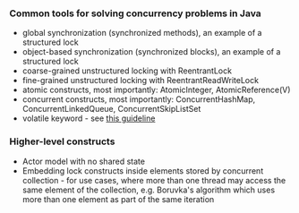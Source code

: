 ### Common tools for solving concurrency problems in Java
- global synchronization (synchronized methods), an example of a structured lock
- object-based synchronization (synchronized blocks), an example of a structured lock
- coarse-grained unstructured locking with ReentrantLock
- fine-grained unstructured locking with ReentrantReadWriteLock
- atomic constructs, most importantly: AtomicInteger, AtomicReference(V)
- concurrent constructs, most importantly: ConcurrentHashMap, ConcurrentLinkedQueue, ConcurrentSkipListSet
- volatile keyword - see [this guideline](https://www.ibm.com/developerworks/java/library/j-jtp06197)

### Higher-level constructs
- Actor model with no shared state
- Embedding lock constructs inside elements stored by concurrent collection - for use cases, where more than
 one thread may access the same element of the collection, e.g. Boruvka's algorithm which uses more than one element 
 as part of the same iteration